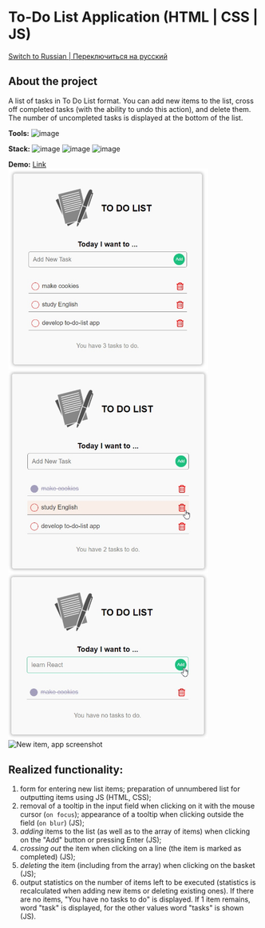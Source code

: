 # To-Do List Application (HTML | CSS | JS)

[Switch to Russian | Переключиться на русский](./readme-ru.md)

## About the project
A list of tasks in To Do List format. You can add new items to the list, cross off completed tasks (with the ability to undo this action), and delete them. The number of uncompleted tasks is displayed at the bottom of the list.

**Tools:** 
![image](https://img.shields.io/badge/VSCode-0078D4?style=for-the-badge&logo=visual%20studio%20code&logoColor=white "Visual Studio Code")

**Stack:** 
![image](https://img.shields.io/badge/HTML5-E34F26?style=for-the-badge&logo=html5&logoColor=white "HTML") 
![image](https://img.shields.io/badge/CSS3-1572B6?style=for-the-badge&logo=css3&logoColor=white "CSS") 
![image](https://img.shields.io/badge/JavaScript-323330?style=for-the-badge&logo=javascript&logoColor=F7DF1E "JS") 

**Demo:** [Link](https://the-all-spark.github.io/to-do-list-app/)   
<img src="./assets/app-screenshot.jpg" width="400" alt="App screenshot, start view">
<img src="./assets/delete_app-screenshot.jpg" width="400" alt="Delete and cross out an item, app screenshot">
<img src="./assets/add_app-screenshot.jpg" width="400" alt="Add an item, app screenshot">
<img src="./assets/new item_app-screenshot.jpg" width="400" alt="New item, app screenshot">

## Realized functionality:
1. form for entering new list items; preparation of unnumbered list for outputting items using JS (HTML, CSS);
2. removal of a tooltip in the input field when clicking on it with the mouse cursor (`on focus`); appearance of a tooltip when clicking outside the field (`on blur`) (JS);
3. _adding_ items to the list (as well as to the array of items) when clicking on the "Add" button or pressing Enter (JS);
4. _crossing out_ the item when clicking on a line (the item is marked as completed) (JS);
5. _deleting_ the item (including from the array) when clicking on the basket (JS);
6. output statistics on the number of items left to be executed (statistics is recalculated when adding new items or deleting existing ones). If there are no items, "You have no tasks to do" is displayed. If 1 item remains, word "task" is displayed, for the other values word "tasks" is shown (JS).